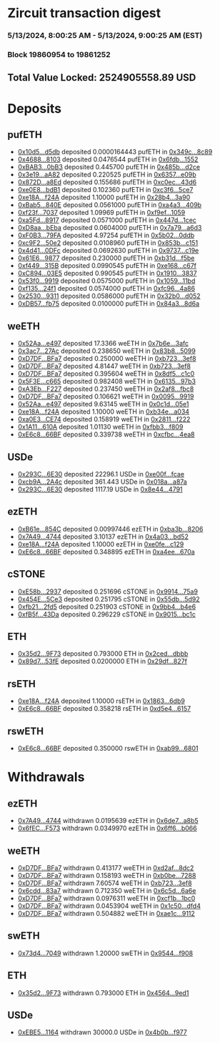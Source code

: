# Zircuit transaction digest
### 5/13/2024, 8:00:25 AM - 5/13/2024, 9:00:25 AM (EST)
### Block 19860954 to 19861252

## Total Value Locked: 2524905558.89 USD

# Deposits
## pufETH
- [0x10d5...d5db](https://etherscan.io/address/0x10d562A746deF0167fE94126c3ad126F131Fd5db) deposited 0.0000164443 pufETH in [0x349c...8c89](https://etherscan.io/tx/0x10d562A746deF0167fE94126c3ad126F131Fd5db)
- [0x4688...8103](https://etherscan.io/address/0x4688d10117B1355319F23Ce22D10A94E3CE98103) deposited 0.0476544 pufETH in [0x6fdb...1552](https://etherscan.io/tx/0x4688d10117B1355319F23Ce22D10A94E3CE98103)
- [0xBAB3...0bB3](https://etherscan.io/address/0xBAB33cc2daa77594a51572b649033389DaB30bB3) deposited 0.445700 pufETH in [0x485b...d2ce](https://etherscan.io/tx/0xBAB33cc2daa77594a51572b649033389DaB30bB3)
- [0x3e19...aA82](https://etherscan.io/address/0x3e1939e4BbBDAc9737ea68EAaC1791ee9E03aA82) deposited 0.220525 pufETH in [0x6357...e09b](https://etherscan.io/tx/0x3e1939e4BbBDAc9737ea68EAaC1791ee9E03aA82)
- [0x872D...a8Ed](https://etherscan.io/address/0x872D014A0D4D64C6Fd38B91f7DBF60000089a8Ed) deposited 0.155686 pufETH in [0xc0ec...43d6](https://etherscan.io/tx/0x872D014A0D4D64C6Fd38B91f7DBF60000089a8Ed)
- [0xe0E8...bdB1](https://etherscan.io/address/0xe0E872E3b1A763AeBEB94d3969B879D6b47DbdB1) deposited 0.102360 pufETH in [0xc3f6...5ce7](https://etherscan.io/tx/0xe0E872E3b1A763AeBEB94d3969B879D6b47DbdB1)
- [0xe18A...f24A](https://etherscan.io/address/0xe18ABFDDbbe16875028391eA3Fc799355146f24A) deposited 1.10000 pufETH in [0x28b4...3a90](https://etherscan.io/tx/0xe18ABFDDbbe16875028391eA3Fc799355146f24A)
- [0xBab5...840E](https://etherscan.io/address/0xBab5d133Cb6b29FD11A3DD685eE99244796E840E) deposited 0.0561000 pufETH in [0xa4a3...409b](https://etherscan.io/tx/0xBab5d133Cb6b29FD11A3DD685eE99244796E840E)
- [0xf23f...7037](https://etherscan.io/address/0xf23f6F8c6Da13deDcd3aEFA867091443e3Db7037) deposited 1.09969 pufETH in [0xf9ef...1059](https://etherscan.io/tx/0xf23f6F8c6Da13deDcd3aEFA867091443e3Db7037)
- [0xa5Fd...8917](https://etherscan.io/address/0xa5Fdf8cEBfbBA5ABF9930bbAf4e5CAE8e9Ec8917) deposited 0.0571000 pufETH in [0x447d...1cec](https://etherscan.io/tx/0xa5Fdf8cEBfbBA5ABF9930bbAf4e5CAE8e9Ec8917)
- [0xD8aa...bEba](https://etherscan.io/address/0xD8aa64BACE3c8cCBd3F89Be902C458E64dCebEba) deposited 0.0604000 pufETH in [0x7a79...a6d3](https://etherscan.io/tx/0xD8aa64BACE3c8cCBd3F89Be902C458E64dCebEba)
- [0xF0B3...79FA](https://etherscan.io/address/0xF0B3f3Beb4ba819Ba977505F15fe502C088779FA) deposited 4.97254 pufETH in [0x5b02...0ddb](https://etherscan.io/tx/0xF0B3f3Beb4ba819Ba977505F15fe502C088779FA)
- [0xc9F2...50e2](https://etherscan.io/address/0xc9F2eC0ceB88c80B1cc913c1D3b01Ddf9EeF50e2) deposited 0.0108960 pufETH in [0x853b...c151](https://etherscan.io/tx/0xc9F2eC0ceB88c80B1cc913c1D3b01Ddf9EeF50e2)
- [0x4d41...0DFc](https://etherscan.io/address/0x4d4180E735E324dbF1038fC91a3CC5d689c80DFc) deposited 0.0692630 pufETH in [0x9737...c19e](https://etherscan.io/tx/0x4d4180E735E324dbF1038fC91a3CC5d689c80DFc)
- [0x61E6...9877](https://etherscan.io/address/0x61E6D644445C42A21681fd289Bb504CC3F8B9877) deposited 0.230000 pufETH in [0xb31d...f5be](https://etherscan.io/tx/0x61E6D644445C42A21681fd289Bb504CC3F8B9877)
- [0xf449...315B](https://etherscan.io/address/0xf449c3df5F0b2D670A0E2a28fB48f6E760E5315B) deposited 0.0990545 pufETH in [0xe168...c67f](https://etherscan.io/tx/0xf449c3df5F0b2D670A0E2a28fB48f6E760E5315B)
- [0xC894...03E5](https://etherscan.io/address/0xC894F380bbD74e141f8e949Ec17cB170168503E5) deposited 0.990545 pufETH in [0x1910...3837](https://etherscan.io/tx/0xC894F380bbD74e141f8e949Ec17cB170168503E5)
- [0x53f0...9919](https://etherscan.io/address/0x53f08A5752fA5EbE3eA54389d4B203Af25F49919) deposited 0.0575000 pufETH in [0x1059...11bd](https://etherscan.io/tx/0x53f08A5752fA5EbE3eA54389d4B203Af25F49919)
- [0xf135...24f1](https://etherscan.io/address/0xf1350d36e5b405568Bf3cf650d87a455393E24f1) deposited 0.0574000 pufETH in [0xfc96...4a86](https://etherscan.io/tx/0xf1350d36e5b405568Bf3cf650d87a455393E24f1)
- [0x2530...9311](https://etherscan.io/address/0x2530A8405BC86b190Bc2Cd842aEa81b09ABC9311) deposited 0.0586000 pufETH in [0x32b0...d052](https://etherscan.io/tx/0x2530A8405BC86b190Bc2Cd842aEa81b09ABC9311)
- [0xDB57...fb75](https://etherscan.io/address/0xDB57d8F1f18451a7aa994CCAE237B3D454f6fb75) deposited 0.0100000 pufETH in [0x84a3...8d6a](https://etherscan.io/tx/0xDB57d8F1f18451a7aa994CCAE237B3D454f6fb75)
## weETH
- [0x52Aa...e497](https://etherscan.io/address/0x52Aa899454998Be5b000Ad077a46Bbe360F4e497) deposited 17.3366 weETH in [0x7b6e...3afc](https://etherscan.io/tx/0x52Aa899454998Be5b000Ad077a46Bbe360F4e497)
- [0x3ac7...27Ac](https://etherscan.io/address/0x3ac7E450A46b82c4597925F0BD208825410927Ac) deposited 0.238650 weETH in [0x83b8...5099](https://etherscan.io/tx/0x3ac7E450A46b82c4597925F0BD208825410927Ac)
- [0xD7DF...BFa7](https://etherscan.io/address/0xD7DF7E085214743530afF339aFC420c7c720BFa7) deposited 0.250000 weETH in [0xb723...3ef8](https://etherscan.io/tx/0xD7DF7E085214743530afF339aFC420c7c720BFa7)
- [0xD7DF...BFa7](https://etherscan.io/address/0xD7DF7E085214743530afF339aFC420c7c720BFa7) deposited 4.81447 weETH in [0xb723...3ef8](https://etherscan.io/tx/0xD7DF7E085214743530afF339aFC420c7c720BFa7)
- [0xD7DF...BFa7](https://etherscan.io/address/0xD7DF7E085214743530afF339aFC420c7c720BFa7) deposited 0.395604 weETH in [0x8df5...c1c0](https://etherscan.io/tx/0xD7DF7E085214743530afF339aFC420c7c720BFa7)
- [0x5F3E...c665](https://etherscan.io/address/0x5F3E9046E6dc9E5B09Fb4BDC4f51c84bC5F1c665) deposited 0.982408 weETH in [0x6135...97b3](https://etherscan.io/tx/0x5F3E9046E6dc9E5B09Fb4BDC4f51c84bC5F1c665)
- [0xA3Eb...F227](https://etherscan.io/address/0xA3Eb4403d13b575C43307FC99195bE98986BF227) deposited 0.237450 weETH in [0x2af8...fbc8](https://etherscan.io/tx/0xA3Eb4403d13b575C43307FC99195bE98986BF227)
- [0xD7DF...BFa7](https://etherscan.io/address/0xD7DF7E085214743530afF339aFC420c7c720BFa7) deposited 0.106621 weETH in [0x0095...9919](https://etherscan.io/tx/0xD7DF7E085214743530afF339aFC420c7c720BFa7)
- [0x52Aa...e497](https://etherscan.io/address/0x52Aa899454998Be5b000Ad077a46Bbe360F4e497) deposited 9.63145 weETH in [0x0c1d...05e1](https://etherscan.io/tx/0x52Aa899454998Be5b000Ad077a46Bbe360F4e497)
- [0xe18A...f24A](https://etherscan.io/address/0xe18ABFDDbbe16875028391eA3Fc799355146f24A) deposited 1.10000 weETH in [0xb34e...a034](https://etherscan.io/tx/0xe18ABFDDbbe16875028391eA3Fc799355146f24A)
- [0xa0E3...CE74](https://etherscan.io/address/0xa0E30675928cE3Ecc9598C9B4ef7237b6473CE74) deposited 0.158919 weETH in [0x2811...f222](https://etherscan.io/tx/0xa0E30675928cE3Ecc9598C9B4ef7237b6473CE74)
- [0x1A11...610A](https://etherscan.io/address/0x1A1104edd92F68c657CB108aCd3132827CDb610A) deposited 1.01130 weETH in [0xfbb3...f809](https://etherscan.io/tx/0x1A1104edd92F68c657CB108aCd3132827CDb610A)
- [0xE6c8...66BF](https://etherscan.io/address/0xE6c8BA178dd74F1e2a86AfD6D1478092bC0466BF) deposited 0.339738 weETH in [0xcfbc...4ea8](https://etherscan.io/tx/0xE6c8BA178dd74F1e2a86AfD6D1478092bC0466BF)
## USDe
- [0x293C...6E30](https://etherscan.io/address/0x293C6937D8D82e05B01335F7B33FBA0c8e256E30) deposited 22296.1 USDe in [0xe00f...fcae](https://etherscan.io/tx/0x293C6937D8D82e05B01335F7B33FBA0c8e256E30)
- [0xcb9A...2A4c](https://etherscan.io/address/0xcb9A3367bb101EfcDC850fc201aE06F118c52A4c) deposited 361.443 USDe in [0x018a...a87a](https://etherscan.io/tx/0xcb9A3367bb101EfcDC850fc201aE06F118c52A4c)
- [0x293C...6E30](https://etherscan.io/address/0x293C6937D8D82e05B01335F7B33FBA0c8e256E30) deposited 1117.19 USDe in [0x8e44...4791](https://etherscan.io/tx/0x293C6937D8D82e05B01335F7B33FBA0c8e256E30)
## ezETH
- [0xB61e...854C](https://etherscan.io/address/0xB61e9BBb75bE5d8E2C57E13b53ffF346ec57854C) deposited 0.00997446 ezETH in [0xba3b...8206](https://etherscan.io/tx/0xB61e9BBb75bE5d8E2C57E13b53ffF346ec57854C)
- [0x7A49...4744](https://etherscan.io/address/0x7A493Be5c2ce014cD049Bf178a1ac0Db1B434744) deposited 3.10137 ezETH in [0x4a03...bd52](https://etherscan.io/tx/0x7A493Be5c2ce014cD049Bf178a1ac0Db1B434744)
- [0xe18A...f24A](https://etherscan.io/address/0xe18ABFDDbbe16875028391eA3Fc799355146f24A) deposited 1.10000 ezETH in [0xe0fe...c129](https://etherscan.io/tx/0xe18ABFDDbbe16875028391eA3Fc799355146f24A)
- [0xE6c8...66BF](https://etherscan.io/address/0xE6c8BA178dd74F1e2a86AfD6D1478092bC0466BF) deposited 0.348895 ezETH in [0xa4ee...670a](https://etherscan.io/tx/0xE6c8BA178dd74F1e2a86AfD6D1478092bC0466BF)
## cSTONE
- [0xE58b...2937](https://etherscan.io/address/0xE58b1554F000Ba9197C12783e7C8d44621152937) deposited 0.251696 cSTONE in [0x9914...75a9](https://etherscan.io/tx/0xE58b1554F000Ba9197C12783e7C8d44621152937)
- [0x454E...5Ce3](https://etherscan.io/address/0x454EE728de603483D81d9Af9daB7096932975Ce3) deposited 0.251795 cSTONE in [0x55db...5d92](https://etherscan.io/tx/0x454EE728de603483D81d9Af9daB7096932975Ce3)
- [0xfb21...2fd5](https://etherscan.io/address/0xfb214f59f18a388591BbCCf06043c318433b2fd5) deposited 0.251903 cSTONE in [0x9bb4...b4e6](https://etherscan.io/tx/0xfb214f59f18a388591BbCCf06043c318433b2fd5)
- [0xfB5f...43Da](https://etherscan.io/address/0xfB5f84f3072962C9e7E21ceAdD94D22508e243Da) deposited 0.296229 cSTONE in [0x9015...bc1c](https://etherscan.io/tx/0xfB5f84f3072962C9e7E21ceAdD94D22508e243Da)
## ETH
- [0x35d2...9F73](https://etherscan.io/address/0x35d2eC56a9765A18ba336B4283B30482E4359F73) deposited 0.793000 ETH in [0x2ced...dbbb](https://etherscan.io/tx/0x35d2eC56a9765A18ba336B4283B30482E4359F73)
- [0x89d7...53fE](https://etherscan.io/address/0x89d74B05617199B739b7Dc83Bf238097d84F53fE) deposited 0.0200000 ETH in [0x29df...827f](https://etherscan.io/tx/0x89d74B05617199B739b7Dc83Bf238097d84F53fE)
## rsETH
- [0xe18A...f24A](https://etherscan.io/address/0xe18ABFDDbbe16875028391eA3Fc799355146f24A) deposited 1.10000 rsETH in [0x1863...6db9](https://etherscan.io/tx/0xe18ABFDDbbe16875028391eA3Fc799355146f24A)
- [0xE6c8...66BF](https://etherscan.io/address/0xE6c8BA178dd74F1e2a86AfD6D1478092bC0466BF) deposited 0.358218 rsETH in [0xd5e4...6157](https://etherscan.io/tx/0xE6c8BA178dd74F1e2a86AfD6D1478092bC0466BF)
## rswETH
- [0xE6c8...66BF](https://etherscan.io/address/0xE6c8BA178dd74F1e2a86AfD6D1478092bC0466BF) deposited 0.350000 rswETH in [0xab99...6801](https://etherscan.io/tx/0xE6c8BA178dd74F1e2a86AfD6D1478092bC0466BF)
# Withdrawals
## ezETH
- [0x7A49...4744](https://etherscan.io/address/0x7A493Be5c2ce014cD049Bf178a1ac0Db1B434744) withdrawn 0.0195639 ezETH in [0x6de7...a8b5](https://etherscan.io/tx/0x7A493Be5c2ce014cD049Bf178a1ac0Db1B434744)
- [0x6fEC...F573](https://etherscan.io/address/0x6fECCFAAC8772b7199DF816123b18053028DF573) withdrawn 0.0349970 ezETH in [0x6ff6...b066](https://etherscan.io/tx/0x6fECCFAAC8772b7199DF816123b18053028DF573)
## weETH
- [0xD7DF...BFa7](https://etherscan.io/address/0xD7DF7E085214743530afF339aFC420c7c720BFa7) withdrawn 0.413177 weETH in [0xd2af...8dc2](https://etherscan.io/tx/0xD7DF7E085214743530afF339aFC420c7c720BFa7)
- [0xD7DF...BFa7](https://etherscan.io/address/0xD7DF7E085214743530afF339aFC420c7c720BFa7) withdrawn 0.158193 weETH in [0xb0be...7288](https://etherscan.io/tx/0xD7DF7E085214743530afF339aFC420c7c720BFa7)
- [0xD7DF...BFa7](https://etherscan.io/address/0xD7DF7E085214743530afF339aFC420c7c720BFa7) withdrawn 7.60574 weETH in [0xb723...3ef8](https://etherscan.io/tx/0xD7DF7E085214743530afF339aFC420c7c720BFa7)
- [0x6cdd...83a7](https://etherscan.io/address/0x6cddB7dFf17a72429a6509ca98dBFDb7De1083a7) withdrawn 0.712350 weETH in [0x6c5d...6a6e](https://etherscan.io/tx/0x6cddB7dFf17a72429a6509ca98dBFDb7De1083a7)
- [0xD7DF...BFa7](https://etherscan.io/address/0xD7DF7E085214743530afF339aFC420c7c720BFa7) withdrawn 0.0976311 weETH in [0xcf1b...1bc0](https://etherscan.io/tx/0xD7DF7E085214743530afF339aFC420c7c720BFa7)
- [0xD7DF...BFa7](https://etherscan.io/address/0xD7DF7E085214743530afF339aFC420c7c720BFa7) withdrawn 0.0453904 weETH in [0x1c50...dfd4](https://etherscan.io/tx/0xD7DF7E085214743530afF339aFC420c7c720BFa7)
- [0xD7DF...BFa7](https://etherscan.io/address/0xD7DF7E085214743530afF339aFC420c7c720BFa7) withdrawn 0.504882 weETH in [0xae1c...9112](https://etherscan.io/tx/0xD7DF7E085214743530afF339aFC420c7c720BFa7)
## swETH
- [0x73d4...7049](https://etherscan.io/address/0x73d468C574E88f592850F561b35D22D154b37049) withdrawn 1.20000 swETH in [0x9544...f908](https://etherscan.io/tx/0x73d468C574E88f592850F561b35D22D154b37049)
## ETH
- [0x35d2...9F73](https://etherscan.io/address/0x35d2eC56a9765A18ba336B4283B30482E4359F73) withdrawn 0.793000 ETH in [0x4564...9ed1](https://etherscan.io/tx/0x35d2eC56a9765A18ba336B4283B30482E4359F73)
## USDe
- [0xEBE5...1164](https://etherscan.io/address/0xEBE5a61BEaC6849EC68b8e8578de73c31d841164) withdrawn 30000.0 USDe in [0x4b0b...f977](https://etherscan.io/tx/0xEBE5a61BEaC6849EC68b8e8578de73c31d841164)
